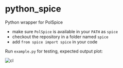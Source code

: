 python_spice
============

Python wrapper for PolSpice

* make sure `PolSpice` is available in your `PATH` as `spice`
* checkout the repository in a folder named `spice`
* add `from spice import spice` in your code

Run `example.py` for testing, expected output plot:

![cl](https://gist.github.com/zonca/7780633/raw/aba1a0a31386f690a015b7582d9e01764ad59328/cl.png)
